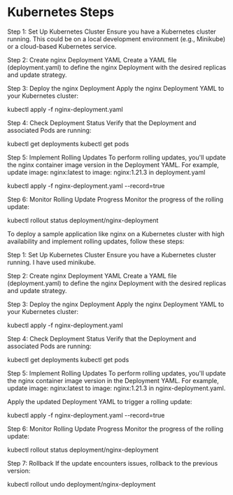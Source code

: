 # Kubernetes Steps

Step 1: Set Up Kubernetes Cluster
Ensure you have a Kubernetes cluster running. This could be on a local development environment (e.g., Minikube) or a cloud-based Kubernetes service.

Step 2: Create nginx Deployment YAML
Create a YAML file (deployment.yaml) to define the nginx Deployment with the desired replicas and update strategy.

Step 3: Deploy the nginx Deployment
Apply the nginx Deployment YAML to your Kubernetes cluster:

kubectl apply -f nginx-deployment.yaml

Step 4: Check Deployment Status
Verify that the Deployment and associated Pods are running:

kubectl get deployments
kubectl get pods

Step 5: Implement Rolling Updates
To perform rolling updates, you'll update the nginx container image version in the Deployment YAML. For example, update image: nginx:latest to image: nginx:1.21.3 in deployment.yaml

kubectl apply -f nginx-deployment.yaml --record=true


Step 6: Monitor Rolling Update Progress
Monitor the progress of the rolling update:

kubectl rollout status deployment/nginx-deployment



To deploy a sample application like nginx on a Kubernetes cluster with high availability and implement rolling updates, follow these steps:

Step 1: Set Up Kubernetes Cluster
Ensure you have a Kubernetes cluster running. I have used minikube.


Step 2: Create nginx Deployment YAML
Create a YAML file (deployment.yaml) to define the nginx Deployment with the desired replicas and update strategy.



Step 3: Deploy the nginx Deployment
Apply the nginx Deployment YAML to your Kubernetes cluster:

kubectl apply -f nginx-deployment.yaml



Step 4: Check Deployment Status
Verify that the Deployment and associated Pods are running:

kubectl get deployments
kubectl get pods


Step 5: Implement Rolling Updates
To perform rolling updates, you'll update the nginx container image version in the Deployment YAML. For example, update image: nginx:latest to image: nginx:1.21.3 in nginx-deployment.yaml.

Apply the updated Deployment YAML to trigger a rolling update:

kubectl apply -f nginx-deployment.yaml --record=true


Step 6: Monitor Rolling Update Progress
Monitor the progress of the rolling update:

kubectl rollout status deployment/nginx-deployment



Step 7: Rollback 
If the update encounters issues, rollback to the previous version:

kubectl rollout undo deployment/nginx-deployment